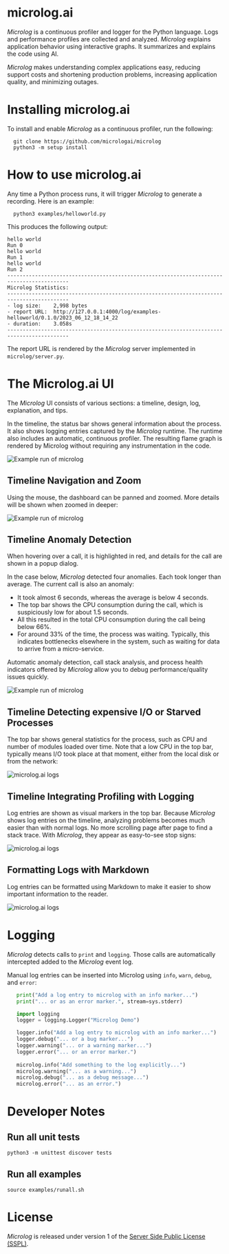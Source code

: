 # microlog.ai

_Microlog_ is a continuous profiler and logger for the Python language.
Logs and performance profiles are collected and analyzed.
_Microlog_ explains application behavior using interactive graphs.
It summarizes and explains the code using AI.

_Microlog_ makes understanding complex applications easy, reducing support costs
and shortening production problems, increasing application quality, and minimizing outages.

# Installing microlog.ai

To install and enable _Microlog_ as a continuous profiler, run the following:

```
  git clone https://github.com/micrologai/microlog
  python3 -m setup install
```

# How to use microlog.ai

Any time a Python process runs, it will trigger _Microlog_ to generate a recording. Here is an example:

```
  python3 examples/helloworld.py
```

This produces the following output:

```
hello world
Run 0
hello world
Run 1
hello world
Run 2
------------------------------------------------------------------------------------------
Microlog Statistics:
------------------------------------------------------------------------------------------
- log size:    2,998 bytes
- report URL:  http://127.0.0.1:4000/log/examples-helloworld/0.1.0/2023_06_12_18_14_22
- duration:    3.058s
------------------------------------------------------------------------------------------
```

The report URL is rendered by the _Microlog_ server implemented in `microlog/server.py`.

# The Microlog.ai UI 

The _Microlog_ UI consists of various sections: a timeline, design, log, explanation, and tips. 

In the timeline, the status bar shows general information about the process. It also shows logging entries captured by the _Microlog_ runtime. The runtime also includes an automatic, continuous profiler. The resulting flame graph is rendered by Microlog without requiring any instrumentation in the code. 

![Example run of microlog](images/overview.png)

## Timeline Navigation and Zoom

Using the mouse, the dashboard can be panned and zoomed. More details will be shown when zoomed in deeper:

![Example run of microlog](images/zoomedin.png)

## Timeline Anomaly Detection

When hovering over a call, it is highlighted in red, and details for the call are shown in a popup dialog.

In the case below, _Microlog_ detected four anomalies. Each took longer than average. The current call is also an anomaly:
 - It took almost 6 seconds, whereas the average is below 4 seconds. 
 - The top bar shows the CPU consumption during the call, which is suspiciously low for about 1.5 seconds. 
 - All this resulted in the total CPU consumption during the call being below 66%. 
 - For around 33% of the time, the process was waiting. Typically, this indicates bottlenecks elsewhere in the system, such as waiting for data to arrive from a micro-service. 

Automatic anomaly detection, call stack analysis, and process health indicators offered by _Microlog_ allow you to debug performance/quality issues quickly.

![Example run of microlog](images/dialog.png)

## Timeline Detecting expensive I/O or Starved Processes

The top bar shows general statistics for the process, such as CPU and number of modules loaded over time. 
Note that a low CPU in the top bar, typically means I/O took place at that moment, either from the local disk or from the network:

![microlog.ai logs](images/status.png)

## Timeline Integrating Profiling with Logging

Log entries are shown as visual markers in the top bar. Because _Microlog_ shows log entries on the timeline, analyzing problems becomes much easier than with normal logs. No more scrolling page after page to find a stack trace. With _Microlog_, they appear as easy-to-see stop signs:

![microlog.ai logs](images/error-log.png)

## Formatting Logs with Markdown

Log entries can be formatted using Markdown to make it easier to show important information to the reader.

![microlog.ai logs](images/markdown.png)

# Logging 

_Microlog_ detects calls to `print` and `logging`. Those calls are automatically intercepted
added to the _Microlog_ event log.  

Manual log entries can be inserted into Microlog using `info`, `warn`, `debug`, and `error`:

```python
   print("Add a log entry to microlog with an info marker...")
   print("... or as an error marker.", stream=sys.stderr)

   import logging
   logger = logging.Logger("Microlog Demo")

   logger.info("Add a log entry to microlog with an info marker...")
   logger.debug("... or a bug marker...")
   logger.warning("... or a warning marker...")
   logger.error("... or an error marker.")
   
   microlog.info("Add something to the log explicitly...")
   microlog.warning("... as a warning...")
   microlog.debug("... as a debug message...")
   microlog.error("... as an error.")
```

# Developer Notes

## Run all unit tests

```
python3 -m unittest discover tests
```


## Run all examples

```
source examples/runall.sh
```

# License

_Microlog_ is released under version 1 of the [Server Side Public License (SSPL)](LICENSE).
